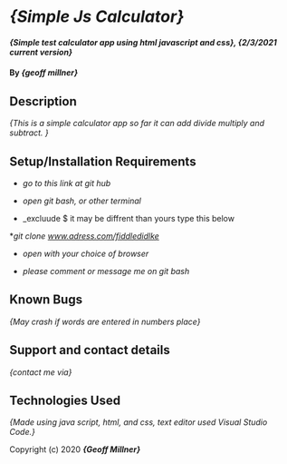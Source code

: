 
# _{Simple Js Calculator}_

  

#### _{Simple test calculator app using html javascript and css}, {2/3/2021 current version}_

  

#### By _**{geoff millner}**_

  

## Description

  

_{This is a simple calculator app so far it can add divide multiply and subtract. }_

  

## Setup/Installation Requirements

  

*  _go to this link at git hub_

*  _open git bash, or other terminal_

* _excluude $ it may be diffrent than yours type this below

*_git clone www.adress.com/fiddledidlke_

*  _open with your choice of browser_

*  _please comment or message me on git bash_

  
  

## Known Bugs

  

_{May crash if words are entered in numbers place}_

  

## Support and contact details

  

_{contact me via}_

  

## Technologies Used

  

_{Made using java script, html, and css, text editor used Visual Studio Code.}_

  
  

Copyright (c) 2020 **_{Geoff Millner}_**